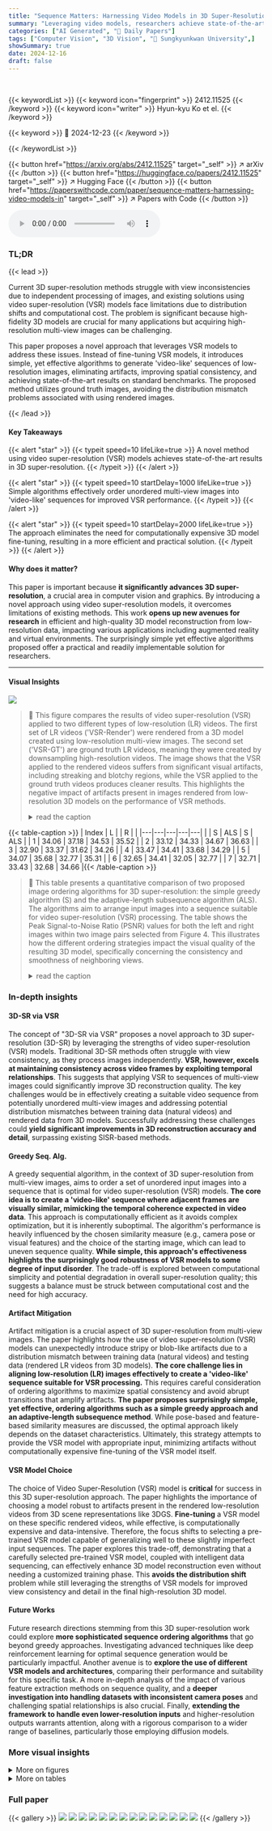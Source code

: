 ```yaml
---
title: "Sequence Matters: Harnessing Video Models in 3D Super-Resolution"
summary: "Leveraging video models, researchers achieve state-of-the-art 3D super-resolution by generating 'video-like' sequences from unordered images, eliminating artifacts and computational demands."
categories: ["AI Generated", "🤗 Daily Papers"]
tags: ["Computer Vision", "3D Vision", "🏢 Sungkyunkwan University",]
showSummary: true
date: 2024-12-16
draft: false
---
```


<br>

{{< keywordList >}}
{{< keyword icon="fingerprint" >}} 2412.11525 {{< /keyword >}}
{{< keyword icon="writer" >}} Hyun-kyu Ko et el. {{< /keyword >}}
 
{{< keyword >}} 🤗 2024-12-23 {{< /keyword >}}
 
{{< /keywordList >}}

{{< button href="https://arxiv.org/abs/2412.11525" target="_self" >}}
↗ arXiv
{{< /button >}}
{{< button href="https://huggingface.co/papers/2412.11525" target="_self" >}}
↗ Hugging Face
{{< /button >}}
{{< button href="https://paperswithcode.com/paper/sequence-matters-harnessing-video-models-in" target="_self" >}}
↗ Papers with Code
{{< /button >}}



<audio controls>
    <source src="https://ai-paper-reviewer.com/2412.11525/podcast.wav" type="audio/wav">
    Your browser does not support the audio element.
</audio>


### TL;DR


{{< lead >}}

Current 3D super-resolution methods struggle with view inconsistencies due to independent processing of images, and existing solutions using video super-resolution (VSR) models face limitations due to distribution shifts and computational cost.  The problem is significant because high-fidelity 3D models are crucial for many applications but acquiring high-resolution multi-view images can be challenging.

This paper proposes a novel approach that leverages VSR models to address these issues.  Instead of fine-tuning VSR models, it introduces simple, yet effective algorithms to generate 'video-like' sequences of low-resolution images, eliminating artifacts, improving spatial consistency, and achieving state-of-the-art results on standard benchmarks. The proposed method utilizes ground truth images, avoiding the distribution mismatch problems associated with using rendered images.

{{< /lead >}}


#### Key Takeaways

{{< alert "star" >}}
{{< typeit speed=10 lifeLike=true >}} A novel method using video super-resolution (VSR) models achieves state-of-the-art results in 3D super-resolution. {{< /typeit >}}
{{< /alert >}}

{{< alert "star" >}}
{{< typeit speed=10 startDelay=1000 lifeLike=true >}} Simple algorithms effectively order unordered multi-view images into 'video-like' sequences for improved VSR performance. {{< /typeit >}}
{{< /alert >}}

{{< alert "star" >}}
{{< typeit speed=10 startDelay=2000 lifeLike=true >}} The approach eliminates the need for computationally expensive 3D model fine-tuning, resulting in a more efficient and practical solution. {{< /typeit >}}
{{< /alert >}}

#### Why does it matter?
This paper is important because **it significantly advances 3D super-resolution**, a crucial area in computer vision and graphics. By introducing a novel approach using video super-resolution models, it overcomes limitations of existing methods. This work **opens up new avenues for research** in efficient and high-quality 3D model reconstruction from low-resolution data, impacting various applications including augmented reality and virtual environments.  The surprisingly simple yet effective algorithms proposed offer a practical and readily implementable solution for researchers.

------
#### Visual Insights



![](https://arxiv.org/html/2412.11525/extracted/6077927/figures/stripy_and_blob_artifacts.jpg)

> 🔼 This figure compares the results of video super-resolution (VSR) applied to two different types of low-resolution (LR) videos.  The first set of LR videos ('VSR-Render') were rendered from a 3D model created using low-resolution multi-view images. The second set ('VSR-GT') are ground truth LR videos, meaning they were created by downsampling high-resolution videos. The image shows that the VSR applied to the rendered videos suffers from significant visual artifacts, including streaking and blotchy regions, while the VSR applied to the ground truth videos produces cleaner results. This highlights the negative impact of artifacts present in images rendered from low-resolution 3D models on the performance of VSR methods.
> <details>
> <summary>read the caption</summary>
> Figure 1: Illustration of stripy or blob-like artifacts generated in VSR outputs of LR videos rendered from 3DGS. ‘VSR-Render’ shows the VSR outputs of the LR rendered videos, while ‘VSR-GT’ displays the VSR outputs of the ground truth (GT) LR videos.
> </details>





{{< table-caption >}}
| Index | L |  | R |  |
|---|---|---|---|---|
| | S | ALS | S | ALS |
| 1 | 34.06 | 37.18 | 34.53 | 35.52 |
| 2 | 33.12 | 34.33 | 34.67 | 36.63 |
| 3 | 32.90 | 33.37 | 31.62 | 34.26 |
| 4 | 33.47 | 34.41 | 33.68 | 34.29 |
| 5 | 34.07 | 35.68 | 32.77 | 35.31 |
| 6 | 32.65 | 34.41 | 32.05 | 32.77 |
| 7 | 32.71 | 33.43 | 32.68 | 34.66 |{{< /table-caption >}}

> 🔼 This table presents a quantitative comparison of two proposed image ordering algorithms for 3D super-resolution: the simple greedy algorithm (S) and the adaptive-length subsequence algorithm (ALS).  The algorithms aim to arrange input images into a sequence suitable for video super-resolution (VSR) processing.  The table shows the Peak Signal-to-Noise Ratio (PSNR) values for both the left and right images within two image pairs selected from Figure 4. This illustrates how the different ordering strategies impact the visual quality of the resulting 3D model, specifically concerning the consistency and smoothness of neighboring views.
> <details>
> <summary>read the caption</summary>
> Table 1: The quantitative results of the proposed ordering algorithms. S: the simple greedy algorithm, ALS: the adaptive-length subsequence. L and R denote the PSNR of the left and right image in two image pairs from Fig. 4.
> </details>





### In-depth insights


#### 3D-SR via VSR
The concept of "3D-SR via VSR" proposes a novel approach to 3D super-resolution (3D-SR) by leveraging the strengths of video super-resolution (VSR) models.  Traditional 3D-SR methods often struggle with view consistency, as they process images independently.  **VSR, however, excels at maintaining consistency across video frames by exploiting temporal relationships**. This suggests that applying VSR to sequences of multi-view images could significantly improve 3D reconstruction quality. The key challenges would be in effectively creating a suitable video sequence from potentially unordered multi-view images and addressing potential distribution mismatches between training data (natural videos) and rendered data from 3D models.  Successfully addressing these challenges could **yield significant improvements in 3D reconstruction accuracy and detail**, surpassing existing SISR-based methods.

#### Greedy Seq. Alg.
A greedy sequential algorithm, in the context of 3D super-resolution from multi-view images, aims to order a set of unordered input images into a sequence that is optimal for video super-resolution (VSR) models.  **The core idea is to create a 'video-like' sequence where adjacent frames are visually similar, mimicking the temporal coherence expected in video data**. This approach is computationally efficient as it avoids complex optimization, but it is inherently suboptimal. The algorithm's performance is heavily influenced by the chosen similarity measure (e.g., camera pose or visual features) and the choice of the starting image, which can lead to uneven sequence quality.  **While simple, this approach's effectiveness highlights the surprisingly good robustness of VSR models to some degree of input disorder**. The trade-off is explored between computational simplicity and potential degradation in overall super-resolution quality; this suggests a balance must be struck between computational cost and the need for high accuracy.

#### Artifact Mitigation
Artifact mitigation is a crucial aspect of 3D super-resolution from multi-view images.  The paper highlights how the use of video super-resolution (VSR) models can unexpectedly introduce stripy or blob-like artifacts due to a distribution mismatch between training data (natural videos) and testing data (rendered LR videos from 3D models).  **The core challenge lies in aligning low-resolution (LR) images effectively to create a 'video-like' sequence suitable for VSR processing.**  This requires careful consideration of ordering algorithms to maximize spatial consistency and avoid abrupt transitions that amplify artifacts.  **The paper proposes surprisingly simple, yet effective, ordering algorithms such as a simple greedy approach and an adaptive-length subsequence method**. While pose-based and feature-based similarity measures are discussed, the optimal approach likely depends on the dataset characteristics. Ultimately, this strategy attempts to provide the VSR model with appropriate input, minimizing artifacts without computationally expensive fine-tuning of the VSR model itself.

#### VSR Model Choice
The choice of Video Super-Resolution (VSR) model is **critical** for success in this 3D super-resolution approach.  The paper highlights the importance of choosing a model robust to artifacts present in the rendered low-resolution videos from 3D scene representations like 3DGS.  **Fine-tuning** a VSR model on these specific rendered videos, while effective, is computationally expensive and data-intensive.  Therefore, the focus shifts to selecting a pre-trained VSR model capable of generalizing well to these slightly imperfect input sequences.  The paper explores this trade-off, demonstrating that a carefully selected pre-trained VSR model, coupled with intelligent data sequencing, can effectively enhance 3D model reconstruction even without needing a customized training phase.  This **avoids the distribution shift** problem while still leveraging the strengths of VSR models for improved view consistency and detail in the final high-resolution 3D model.

#### Future Works
Future research directions stemming from this 3D super-resolution work could explore **more sophisticated sequence ordering algorithms** that go beyond greedy approaches.  Investigating advanced techniques like deep reinforcement learning for optimal sequence generation would be particularly impactful.  Another avenue is to **explore the use of different VSR models and architectures**, comparing their performance and suitability for this specific task.  A more in-depth analysis of the impact of various feature extraction methods on sequence quality, and a **deeper investigation into handling datasets with inconsistent camera poses** and challenging spatial relationships is also crucial.  Finally, **extending the framework to handle even lower-resolution inputs** and higher-resolution outputs warrants attention, along with a rigorous comparison to a wider range of baselines, particularly those employing diffusion models.


### More visual insights

<details>
<summary>More on figures
</summary>


![](https://arxiv.org/html/2412.11525/extracted/6077927/figures/main.jpg)

> 🔼 This figure illustrates the proposed 3D super-resolution method.  It starts with low-resolution (LR) multi-view images.  These images are then processed using a simple greedy algorithm to create ordered subsequences,  which are essentially short video-like sequences of images.  Multiple thresholds are applied to control the length and smoothness of these subsequences. The subsequences are then fed into a video super-resolution (VSR) model to upscale them to high-resolution (HR) images. Finally, a 3D Gaussian Splatting (3DGS) model is trained on these HR images to reconstruct a high-fidelity 3D model.
> <details>
> <summary>read the caption</summary>
> Figure 2: Overview of the proposed method. Given LR multi-view images, we generate subsequences (Sec. 3.3) starting from each image using a simple greedy algorithm (Sec. 3.2) and these subsequences are bounded by multiple thresholds (Sec. 3.3). Finally, we train a 3DGS model for 3D reconstruction using the upsampled HR images.
> </details>



![](https://arxiv.org/html/2412.11525/extracted/6077927/figures/subsequence.jpg)

> 🔼 Figure 3 illustrates the process of generating subsequences from an unordered set of multi-view images.  Panel (a) shows the initial, unordered dataset. Panel (b) shows the result of applying a simple greedy algorithm (Algorithm 1 from the paper), which attempts to create a sequence of images by selecting the most similar image to the current one. However, this greedy approach can result in abrupt transitions and misalignments, as highlighted in panel (c). The red dotted lines in (c) indicate where the simple greedy algorithm fails to find a smooth sequence and abrupt changes occur. To address this issue, the authors propose splitting the sequence into multiple subsequences based on a threshold of the pose difference between consecutive frames, ensuring smoother and more consistent image sequences for subsequent processing.
> <details>
> <summary>read the caption</summary>
> Figure 3: Illustration of subsequence generation. (a) is an unordered multi-view image dataset. (b) is the result of using a simple greedy algorithm, Alg. 1. (c) highlights misalignments incurred by the algorithm, and we propose to split it into subsequences based on a pose difference threshold (red dotted line) between consecutive frames.
> </details>



![](https://arxiv.org/html/2412.11525/extracted/6077927/figures/lego_simple_greedy_algorithm.jpg)

> 🔼 This figure displays an example of the results obtained from applying the simple greedy algorithm to the Lego scene within the NeRF-synthetic dataset.  The algorithm is used to order a set of unordered multi-view images to create a sequence suitable for processing with a Video Super-Resolution (VSR) model. The red highlights draw attention to two adjacent images in the sequence that demonstrate abrupt visual transitions between them. These transitions result from the misalignments caused by the limitations of the simple greedy algorithm in properly ordering the images according to their spatial relationships. These misalignments highlight the need for more robust ordering techniques, which are explored later in the paper.
> <details>
> <summary>read the caption</summary>
> Figure 4: An example result from the simple greedy algorithm applied to the NeRF-synthetic dataset (Lego). Two neighboring images highlighted in red demonstrate abrupt transitions caused by misalignments.
> </details>



![](https://arxiv.org/html/2412.11525/extracted/6077927/figures/baseline_blender.jpg)

> 🔼 This figure displays a qualitative comparison of different super-resolution methods on the NeRF-synthetic dataset.  Each row shows the results for a single scene, with columns representing bicubic upsampling, SwinIR, Render-SR, NeRF-SR, DiSR-NeRF, and the proposed method ('Ours'), followed by the ground truth image ('GT').  The PSNR values (peak signal-to-noise ratio) of each upsampled image relative to the ground truth are embedded within each image patch.  The results highlight the superior performance of the proposed method, particularly in preserving high-frequency details that are often lost or blurred in the other methods.
> <details>
> <summary>read the caption</summary>
> Figure 5: Qualitative results on the NeRF-synthetic dataset. The PSNR values against GT are embedded in each image patch. Ours have shown superior results than the existing baselines, especially for high-frequency details.
> </details>



![](https://arxiv.org/html/2412.11525/extracted/6077927/figures/baseline_mip360.jpg)

> 🔼 This figure displays qualitative results from the Mip-NeRF 360 dataset, a collection of real-world scenes.  It presents a comparison of the image quality produced by different super-resolution methods, including the proposed method and several baselines (Bicubic and SwinIR). Each image patch shows a zoomed-in section with the Peak Signal-to-Noise Ratio (PSNR) value calculated against the ground truth image.  The results highlight the superiority of the proposed approach, particularly in preserving and enhancing high-frequency details, which often suffer degradation in other techniques.
> <details>
> <summary>read the caption</summary>
> Figure 6: Qualitative results on Mip-NeRF 360 dataset. The PSNR values against GT are embedded in each image patch. Ours have shown superior results than the existing baselines, especially for high-frequency details.
> </details>



![](https://arxiv.org/html/2412.11525/extracted/6077927/figures/PSNR_LPIPS.jpg)

> 🔼 This figure compares the performance of the proposed method against several baseline methods for 3D super-resolution.  It shows a quantitative comparison using PSNR (Peak Signal-to-Noise Ratio) and LPIPS (Learned Perceptual Image Patch Similarity) metrics across multiple object categories from the NeRF synthetic dataset.  The results demonstrate that the proposed approach significantly outperforms the baselines in terms of both objective and perceptual image quality.
> <details>
> <summary>read the caption</summary>
> Figure 7: Comparison with baselines.
> </details>



![](https://arxiv.org/html/2412.11525/extracted/6077927/figures/misalignment_trends_all_objects.jpg)

> 🔼 This figure visualizes the frequency of misalignment errors along the sequence of images processed by the algorithm. The x-axis represents the position within the sequence, categorized into quartiles (0-25%, 25-50%, 50-75%, 75-100%). The y-axis shows the average number of misalignments observed in each quartile across various objects.  The graph reveals a trend where misalignments become more frequent towards the end of the sequence, indicating that the greedy approach to ordering images becomes less accurate as the algorithm progresses.
> <details>
> <summary>read the caption</summary>
> Figure 8: Misalignment trends within a sequence.
> </details>



![](https://arxiv.org/html/2412.11525/extracted/6077927/figures/misalignment.jpg)

> 🔼 This figure illustrates the impact of misalignments in sequences of images on the quality of 3D reconstruction.  It shows how errors accumulate as sequence length increases, especially towards the end.  The misalignment occurs because of inaccuracies in connecting images using ORB features; longer sequences increase the likelihood of erroneously linking unrelated images. This leads to unreliable information during upsampling, impacting the overall quality of the 3D reconstruction.
> <details>
> <summary>read the caption</summary>
> Figure 9: Misalignment Error.
> </details>



![](https://arxiv.org/html/2412.11525/extracted/6077927/figures/appendix_qualitative_blender.jpg)

> 🔼 Figure 10 presents a qualitative comparison of super-resolution results on the NeRF-synthetic dataset.  Multiple methods, including bicubic interpolation, SwinIR, Render-SR, NeRF-SR, DiSR-NeRF, and the authors' proposed approach, were used to generate high-resolution images from low-resolution inputs. The figure displays example images from each method for several scenes. PSNR values (peak signal-to-noise ratio), comparing the generated images to the ground truth (GT), are embedded within each image patch, providing a quantitative assessment of the quality. The authors highlight that their method surpasses the baselines, particularly in capturing high-frequency details, which contribute to a more realistic and visually appealing outcome.
> <details>
> <summary>read the caption</summary>
> Figure 10: Qualitative results on the NeRF-synthetic dataset. The PSNR values against GT are embedded in each image patch. Ours have shown superior results than the existing baselines, especially for high-frequency details.
> </details>



</details>




<details>
<summary>More on tables
</summary>


{{< table-caption >}}
|       | S     | ALS   |
|-------|-------|-------|
| Chair | 32.11 | 32.74 |
| Drums | 29.74 | 30.26 |
| Ficus | 35.31 | 35.96 |
| Hotdog | 37.85 | 38.32 |
| Lego  | 33.30 | 34.73 |
| Materials | 35.24 | 35.85 |
| Mic   | 31.38 | 31.62 |
| Ship  | 30.03 | 30.48 |{{< /table-caption >}}
> 🔼 This table presents a quantitative comparison of two proposed image ordering algorithms: the simple greedy algorithm and the adaptive-length subsequence algorithm.  The algorithms are evaluated on the NeRF-synthetic dataset, a benchmark dataset commonly used for 3D super-resolution tasks.  The comparison is based on the PSNR (Peak Signal-to-Noise Ratio) metric.  Each row represents a different scene from the dataset, and the columns show the PSNR scores achieved by each of the algorithms for that scene. Higher PSNR values indicate better image quality and thus, more effective ordering of the images for subsequent processing. This table demonstrates the improved performance of the adaptive-length subsequence algorithm over the simple greedy algorithm.
> <details>
> <summary>read the caption</summary>
> Table 2: The comparison of the proposed ordering algorithms in the NeRF-synthetic dataset.
> </details>

{{< table-caption >}}
| Method | PSNR↑ | SSIM↑ | LPIPS↓ |
|---|---|---|---| 
| Bicubic | 27.56 | 0.9150 | 0.1040 |
| SwinIR | 30.77 | 0.9501 | 0.0550 |
| Render-SR | 28.90 | 0.9346 | 0.0683 |
| NeRF-SR | 28.46 | 0.9210 | 0.0760 |
| ZS-SRT† | 29.69 | 0.9290 | 0.0690 |
| CROP† | 30.71 | 0.9459 | 0.0671 |
| FastSR-NeRF† | 30.47 | 0.9440 | 0.0750 |
| DiSR-NeRF | 26.00 | 0.8898 | 0.1226 |
| SRGS† | 30.83 | 0.9480 | 0.0560 |
| GaussianSR† | 28.37 | 0.9240 | 0.0870 |
| SuperGaussian† | 28.44 | 0.9459 | 0.0670 |
| Ours-ALS | **31.41** | **0.9520** | **0.0540** |
| 3DGS-HR | 33.31 | 0.9695 | 0.0303 |{{< /table-caption >}}
> 🔼 This table presents a quantitative comparison of various 3D super-resolution methods on the Blender dataset.  The task is to upscale low-resolution (LR) images (downsampled by a factor of 4) to high-resolution (HR) images.  The comparison focuses on three key metrics: Peak Signal-to-Noise Ratio (PSNR), Structural SIMilarity index (SSIM), and Learned Perceptual Image Patch Similarity (LPIPS).  Higher PSNR and SSIM values generally indicate better fidelity to the ground truth, while lower LPIPS indicates better perceptual similarity.  Note that some results are marked with a † symbol, indicating that those numbers were taken from the original publications and not reproduced by the authors of this paper due to unavailability of the original code.
> <details>
> <summary>read the caption</summary>
> Table 3: Comparison of different methods for 3D super-resolution (×4→×1\times 4\rightarrow\times 1× 4 → × 1) in Blender Dataset. The numbers marked with † are sourced from their respective paper, as the code is not available at this time.
> </details>

{{< table-caption >}}
|       | VRT                     |       |       | IART                    |       |       | PSRT                    |       |       |
| :---- | :----------------------- | :---- | :---- | :----------------------- | :---- | :---- | :----------------------- | :---- | :---- |
| SISR  | 31.20                    | 0.9497 | 0.0567 | 31.10                    | 0.9484 | 0.0590 | 31.10                    | 0.9516 | 0.0543 |
| S     | 31.25                    | 0.9505 | 0.0557 | 31.32                    | 0.9513 | 0.0550 | 31.35                    | 0.9513 | 0.0548 |
| ALS   | 31.37                    | 0.9516 | 0.0544 | 31.35                    | 0.9514 | 0.0548 | 31.41                    | 0.9520 | 0.0540 |{{< /table-caption >}}
> 🔼 This table presents an ablation study comparing different video super-resolution (VSR) models and ordering strategies for 3D super-resolution.  It shows the performance (PSNR, SSIM, LPIPS) of three VSR models (VRT, IART, PSRT) under three conditions: Single-Image Super-Resolution (SISR) which processes each image independently, a simple greedy ordering algorithm (S) using features for similarity, and an adaptive-length subsequence generation algorithm (ALS) that combines features and pose for ordering, and uses multiple thresholds. The results are evaluated on the Blender dataset with a 4x downsampling factor. This helps to understand which VSR model and ordering approach works best for 3D super-resolution.
> <details>
> <summary>read the caption</summary>
> Table 4: Ablation comparison of Blender dataset (×4→×1\times 4\rightarrow\times 1× 4 → × 1) on various VSR models. SISR refers to Single-Image Super-Resolution (single image VSR), S refers to ordering by simple greedy algorithm (order: feature), and ALS refers to using adaptive-length subsequence (order: feature) with multi-threshold (threshold: pose).
> </details>

{{< table-caption >}}
| Metric | PSNR ↑ | SSIM ↑ | LPIPS ↓ |
|---|---|---|---| 
| S (last 25%) | 31.32 | 0.9511 | 0.0552 |
| ALS | 31.41 | 0.9520 | 0.0540 |{{< /table-caption >}}
> 🔼 This table demonstrates the effect of image misalignment on the quality of 3D super-resolution.  It compares the results of a simple greedy algorithm (S) and an adaptive-length subsequence algorithm (ALS) applied to a set of unordered images. The PSNR, SSIM, and LPIPS metrics are presented to assess the image quality resulting from the two different approaches.  The data showcases how the adaptive-length subsequence approach better handles the challenges posed by misaligned sequences, leading to improved 3D super-resolution results.
> <details>
> <summary>read the caption</summary>
> Table 5: Impact of misalignment on 3D super-resolution.
> </details>

{{< table-caption >}}
|       | chair | drums | ficus | hotdog | lego | materials | mic | ship | average |
| :---- | :----: | :----: | :----: | :----: | :----: | :----: | :----: | :----: | :----: |
| Bicubic | 29.02 | 23.75 | 28.24 | 31.86 | 27.46 | 26.47 | 27.97 | 25.71 | 27.56 |
| PSRT (SISR) | 30.94 | 25.56 | 33.49 | 35.82 | 32.20 | 30.06 | 31.75 | 28.96 | 31.10 |
| SwinIR+3DGS | 31.02 | 25.48 | 32.49 | 35.60 | 32.05 | 29.58 | 31.75 | 28.20 | 30.77 |
| Render-SR | 30.23 | 24.04 | 28.63 | 33.78 | 29.23 | 27.34 | 30.53 | 27.35 | 28.90 |
| NeRF-SR | 30.16 | 23.46 | 26.64 | 34.40 | 29.13 | 28.02 | 27.25 | 26.61 | 28.21 |
| DiSR-NeRF | 27.55 | 22.63 | 25.64 | 30.07 | 26.43 | 24.71 | 26.49 | 24.47 | 26.00 |
| CROP† | 31.53 | 24.99 | 31.50 | 35.62 | 32.88 | 29.16 | 31.76 | 28.23 | 30.71 |
| Ours-S | 31.33 | 25.58 | 33.71 | 35.95 | 32.98 | 30.09 | 31.91 | 29.26 | 31.35 |
| Ours-ALS | 31.36 | 25.65 | 33.69 | 36.18 | 33.03 | 30.17 | 31.93 | 29.26 | 31.41 |
| HR-3DGS | 35.79 | 26.14 | 34.84 | 37.72 | 35.77 | 29.97 | 35.36 | 30.89 | 33.31 |{{< /table-caption >}}
> 🔼 This table presents a quantitative comparison of per-object Peak Signal-to-Noise Ratio (PSNR) values on the synthetic Blender dataset.  The dataset was downsampled by a factor of 4 (4x to 1x) before processing.  The comparison includes several baseline methods (Bicubic, SwinIR + 3DGS, Render-SR, NeRF-SR, DiSR-NeRF, CROP) and the authors' method, with and without adaptive-length subsequencing (ALS).  Higher PSNR values indicate better reconstruction quality.
> <details>
> <summary>read the caption</summary>
> Table 6: Per-object PSNR comparison on the synthetic Blender dataset (×4absent4\times 4× 4 →→\rightarrow→ ×1absent1\times 1× 1). Ours-ALS refers to our method using adaptive-length subsequencing (ALS).
> </details>

{{< table-caption >}}
|       | chair | drums | ficus | hotdog | lego | materials | mic | ship | average |
|-------|-------|-------|-------|--------|------|-----------|-----|------|---------|
| Bicubic | 0.9194 | 0.9003 | 0.9430 | 0.9526 | 0.9059 | 0.9220 | 0.9481 | 0.8291 | 0.9150 |
| PSRT (SISR) | 0.9475 | 0.9386 | 0.9762 | 0.9721 | 0.9572 | 0.9544 | 0.9732 | 0.8688 | 0.9516 |
| SwinIR+3DGS | 0.9469 | 0.9412 | 0.9760 | 0.9728 | 0.9601 | 0.9558 | 0.9747 | 0.8731 | 0.9501 |
| Render-SR | 0.9432 | 0.9163 | 0.9539 | 0.9677 | 0.9379 | 0.9322 | 0.9671 | 0.8582 | 0.9346 |
| NeRF-SR | 0.9366 | 0.9019 | 0.9026 | 0.9629 | 0.9292 | 0.9319 | 0.9432 | 0.8357 | 0.9180 |
| DiSR-NeRF | 0.9035 | 0.8618 | 0.9117 | 0.9332 | 0.8875 | 0.8816 | 0.9335 | 0.8053 | 0.8898 |
| CROP† | 0.9513 | 0.9236 | 0.9709 | 0.9725 | 0.9641 | 0.9468 | 0.9740 | 0.8637 | 0.9459 |
| Ours-S | 0.9538 | 0.9391 | 0.9779 | 0.9738 | 0.9646 | 0.9541 | 0.9747 | 0.8724 | 0.9513 |
| Ours-ALS | 0.9539 | 0.9405 | 0.9777 | 0.9744 | 0.9649 | 0.9555 | 0.9750 | 0.8741 | 0.9520 |
| HR-3DGS | 0.9874 | 0.9544 | 0.9872 | 0.9853 | 0.9828 | 0.9603 | 0.9914 | 0.9067 | 0.9694 |{{< /table-caption >}}
> 🔼 This table presents a per-object comparison of the Structural Similarity Index (SSIM) metric. The comparison is made for different methods on the synthetic Blender dataset, where low-resolution images (LR) are upscaled to high-resolution (HR) images with a factor of 4 (4x super-resolution).  The methods compared include Bicubic interpolation, SwinIR (a state-of-the-art single-image super-resolution model combined with 3D Gaussian Splatting), Render-SR (a method that renders smooth video using LR images and upsamples), NeRF-SR, DiSR-NeRF (both methods specialized for Neural Radiance Fields), CROP, and the authors' methods (Ours-S and Ours-ALS).  Ours-ALS uses their proposed adaptive-length subsequencing approach for improved results. The SSIM values are shown for eight different objects in the dataset (chair, drums, ficus, hotdog, lego, materials, mic, ship), along with the average SSIM across all objects. This allows readers to evaluate and compare the performance of each method on an object-by-object basis and overall.
> <details>
> <summary>read the caption</summary>
> Table 7: Per-object SSIM comparison on the synthetic Blender dataset (×4absent4\times 4× 4 →→\rightarrow→ ×1absent1\times 1× 1). Ours-ALS refers to our method using adaptive-length subsequencing (ALS).
> </details>

{{< table-caption >}}
|             | chair | drums | ficus | hotdog | lego  | materials | mic  | ship  | average |
|-------------|-------|-------|-------|--------|-------|-----------|------|-------|---------|
| Bicubic     | 0.0899 | 0.1106 | 0.0619 | 0.0768 | 0.1272 | 0.0892     | 0.0626 | 0.2136 | 0.1040  |
| PSRT (SISR) | 0.0553 | 0.0609 | 0.0237 | 0.0421 | 0.0595 | 0.0480     | 0.0254 | 0.1567 | 0.0544  |
| SwinIR+3DGS | 0.0577 | 0.0565 | 0.0221 | 0.0401 | 0.0498 | 0.0420     | 0.0203 | 0.1511 | 0.0550  |
| Render-SR   | 0.0563 | 0.0743 | 0.0396 | 0.0462 | 0.0691 | 0.0597     | 0.0312 | 0.1698 | 0.0683  |
| NeRF-SR     | 0.0687 | 0.1091 | 0.1014 | 0.0591 | 0.0976 | 0.0770     | 0.0805 | 0.1984 | 0.0990  |
| DiSR-NeRF   | 0.0943 | 0.1429 | 0.0905 | 0.1001 | 0.1378 | 0.1293     | 0.0751 | 0.2106 | 0.1226  |
| CROP†       | 0.0567 | 0.0856 | 0.0317 | 0.0481 | 0.0496 | 0.0622     | 0.0251 | 0.1776 | 0.0671  |
| Ours-S      | 0.0478 | 0.0585 | 0.0216 | 0.0395 | 0.0470 | 0.0488     | 0.0240 | 0.1509 | 0.0547  |
| Ours-ALS    | 0.0478 | 0.0576 | 0.0216 | 0.0388 | 0.0465 | 0.0464     | 0.0233 | 0.1501 | 0.0540  |
| HR-3DGS     | 0.0117 | 0.0371 | 0.0116 | 0.0199 | 0.0154 | 0.0341     | 0.0060 | 0.1063 | 0.0303  |{{< /table-caption >}}
> 🔼 This table presents a quantitative comparison of different methods for 3D super-resolution on the synthetic Blender dataset, specifically focusing on the perceptual similarity metric LPIPS (Learned Perceptual Image Patch Similarity).  Lower LPIPS values indicate better perceptual similarity to the ground truth.  The results are broken down by object category within the dataset, and each method's performance is reported.  The 'Ours-ALS' column represents the performance of the authors' proposed method using an adaptive-length subsequence algorithm.
> <details>
> <summary>read the caption</summary>
> Table 8: Per-object LPIPS comparison on the synthetic Blender dataset (×4absent4\times 4× 4 →→\rightarrow→ ×1absent1\times 1× 1). Ours-ALS refers to our method using adaptive-length subsequencing (ALS).
> </details>

{{< table-caption >}}
| Method | bicycle | flowers | garden | stump | treehill | room | counter | kitchen | bonsai | average |
|---|---|---|---|---|---|---|---|---|---|---|
| Bicubic | 24.02 | 21.24 | 25.14 | 26.30 | 22.25 | 30.47 | 28.15 | 28.23 | 30.21 | 26.22 |
| SwinIR + 3DGS | 24.54 | 21.18 | 25.81 | 26.38 | 22.16 | 31.30 | 28.71 | 29.82 | 31.26 | 26.80 |
| Ours-S | 24.42 | 21.13 | 26.04 | 26.40 | 22.26 | 31.47 | 28.96 | 30.79 | 31.69 | 27.02 |
| Ours-ALS | 24.50 | 21.17 | 25.99 | 26.46 | 22.26 | 31.52 | 28.90 | 30.73 | 31.68 | 27.02 |
| HR-3DGS | 24.41 | 20.59 | 26.58 | 26.28 | 22.27 | 31.52 | 29.12 | 31.57 | 32.36 | 27.19 |{{< /table-caption >}}
> 🔼 Table 9 presents a per-scene comparison of Peak Signal-to-Noise Ratio (PSNR) values for the Mip-NeRF 360 dataset. The comparison is made between different super-resolution methods and focuses on the results achieved with a downsampling factor of 8 and upsampling factor of 2.  The table shows PSNR values obtained for various scenes within the Mip-NeRF 360 dataset, including 'bicycle,' 'flowers,' 'garden,' 'stump,' 'treehill,' 'room,' 'counter,' 'kitchen,' 'bonsai.'  The results for the proposed method using adaptive-length subsequence generation (Ours-ALS) are highlighted. Additionally, results for a baseline bicubic interpolation, SwinIR + 3DGS, and the ground truth (HR-3DGS) are included for comparison. This detailed per-scene analysis allows assessing the effectiveness of the proposed super-resolution technique across different scene types in the Mip-NeRF 360 dataset. 
> <details>
> <summary>read the caption</summary>
> Table 9: Per-scene PSNR comparison on the Mip-NeRF 360 dataset (×8absent8\times 8× 8 →→\rightarrow→×2absent2\times 2× 2). Ours-ALS refers to our method using adaptive-length subsequencing (ALS).
> </details>

{{< table-caption >}}
| |bicycle|flowers|garden|stump|treehill|room|counter|kitchen|bonsai|average|
|---|---|---|---|---|---|---|---|---|---|---|
|Bicubic|0.6401|0.5321|0.6648|0.7324|0.5880|0.8877|0.8573|0.8128|0.8980|0.7348|
|SwinIR + 3DGS|0.6810|0.5498|0.7259|0.7468|0.6020|0.9063|0.8837|0.8724|0.9235|0.7657|
|Ours-S|0.6752|0.5512|0.7476|0.7481|0.6048|0.9123|0.8936|0.9071|0.9328|0.7747|
|Ours-ALS|0.6783|0.5503|0.7462|0.7467|0.6028|0.9123|0.8918|0.9062|0.9323|0.7741|
|HR-3DGS|0.7007|0.5445|0.8173|0.7571|0.6269|0.9263|0.9144|0.9325|0.9465|0.7962|{{< /table-caption >}}
> 🔼 This table presents a comparison of the per-scene Structural Similarity Index (SSIM) scores achieved by different methods on the Mip-NeRF 360 dataset.  The dataset's resolution was reduced by a factor of 8 (8x downsampling) and then upsampled to half the original resolution (2x upsampling).  The methods compared include a bicubic upsampling baseline, SwinIR + 3DGS, the authors' proposed method using a simple greedy algorithm (Ours-S), the authors' proposed method with adaptive-length subsequence generation (Ours-ALS), and finally the ground truth result from the full-resolution 3DGS model (HR-3DGS). The comparison shows how different methods perform across various scenes from the Mip-NeRF 360 dataset in terms of SSIM.  The results demonstrate that the authors' method, especially the version with adaptive-length subsequencing, achieves comparable performance to SwinIR + 3DGS and surpasses bicubic upsampling, while falling slightly below the ground truth SSIM scores.
> <details>
> <summary>read the caption</summary>
> Table 10: Per-scene SSIM comparison on the Mip-NeRF 360 dataset (×8absent8\times 8× 8 →→\rightarrow→×2absent2\times 2× 2). Ours-ALS refers to our method using adaptive-length subsequencing (ALS).
> </details>

{{< table-caption >}}
|                   | bicycle | flowers | garden | stump | treehill | room | counter | kitchen | bonsai | average |
|-------------------|----------|----------|---------|--------|-----------|-------|----------|----------|--------|---------|
| Bicubic            | 0.3688   | 0.4315   | 0.3469  | 0.3334 | 0.4391    | 0.275 | 0.2671   | 0.2598   | 0.2392 | 0.3290  |
| SwinIR + 3DGS     | 0.3220   | 0.4065   | 0.2784  | 0.3098 | 0.4116    | 0.235 | 0.2216   | 0.1973   | 0.2035 | 0.2873  |
| Ours-S             | 0.3344   | 0.4091   | 0.2613  | 0.3142 | 0.4162    | 0.222 | 0.2074   | 0.1536   | 0.1927 | 0.2790  |
| Ours-ALS           | 0.3261   | 0.4062   | 0.2607  | 0.3117 | 0.4134    | 0.222 | 0.2104   | 0.1542   | 0.1925 | 0.2774  |
| HR-3DGS           | 0.3230   | 0.4188   | 0.1777  | 0.3130 | 0.3997    | 0.193 | 0.1800   | 0.1136   | 0.1758 | 0.2550  |{{< /table-caption >}}
> 🔼 This table presents a per-scene comparison of the LPIPS (Learned Perceptual Image Patch Similarity) metric on the Mip-NeRF 360 dataset.  The dataset's low-resolution images were upscaled by a factor of 4 (8x to 2x).  The table compares the LPIPS scores achieved by different methods, including bicubic upsampling, SwinIR + 3DGS (Swin Transformer + 3D Gaussian Splatting), the proposed method (Ours-S using a simple greedy algorithm, and Ours-ALS using an adaptive-length subsequence), and the ground truth (HR-3DGS).  LPIPS is a measure of perceptual similarity; lower scores represent better visual quality.
> <details>
> <summary>read the caption</summary>
> Table 11: Per-scene LPIPS comparison on the Mip-NeRF 360 dataset (×8absent8\times 8× 8 →→\rightarrow→×2absent2\times 2× 2). Ours-ALS refers to our method using adaptive-length subsequencing (ALS).
> </details>

{{< table-caption >}}
| Method | PSNR ↑ | SSIM ↑ | LPIPS ↓ |
|---|---|---|---| 
| Bicubic | 26.22 | 0.7349 | 0.3290 |
| SwinIR | 26.80 | 0.7657 | 0.2873 |
| SRGS<sup>†</sup> | 26.88 | 0.7670 | 0.2860 |
| Ours | **27.02** | **0.7747** | **0.2790** |
| 3DGS-HR | 27.19 | 0.7710 | 0.2802 |{{< /table-caption >}}
> 🔼 This table presents a quantitative comparison of the proposed method's performance against several baseline models on the Mip-NeRF 360 dataset.  The models' performance is evaluated on the task of 3D super-resolution, specifically upscaling low-resolution (LR) images by a factor of 8 to higher resolution (HR) images (8x to 2x). The metrics used for comparison include PSNR (Peak Signal-to-Noise Ratio), SSIM (Structural Similarity Index), and LPIPS (Learned Perceptual Image Patch Similarity). Higher PSNR and SSIM values indicate better reconstruction quality, while a lower LPIPS value signifies a better perceptual similarity to the ground truth.
> <details>
> <summary>read the caption</summary>
> Table 12: Comparison with baseline models in Mip-NeRF 360 dataset (×8absent8\times 8× 8 →→\rightarrow→ ×2absent2\times 2× 2).
> </details>

{{< table-caption >}}
| Method | FVD↓ | PSNR↑ |
|---|---|---|
| Bicubic | 195 | 27.56 |
| SwinIR | 113 | 30.77 |
| Render-SR | 134 | 28.90 |
| NeRF-SR | 169 | 28.21 |
| DiSR-NeRF | 304 | 26.00 |
| Ours-S | 110 | 31.35 |
| Ours-ALS | 109 | 31.41 |{{< /table-caption >}}
> 🔼 This table presents a comparison of different methods for 3D super-resolution, focusing on temporal consistency and spatial quality.  It shows the Fréchet Video Distance (FVD) scores, which measure how temporally consistent the generated videos are, and the Peak Signal-to-Noise Ratio (PSNR) values, which indicate the spatial quality of the reconstructed 3D models. Lower FVD indicates better temporal consistency, and higher PSNR signifies better spatial quality. The table helps to assess the effectiveness of each method in producing temporally coherent and visually pleasing 3D reconstructions.
> <details>
> <summary>read the caption</summary>
> Table 13: Temporal Consistency and Spatial Quality Metrics on Blender Dataset.
> </details>

</details>




### Full paper

{{< gallery >}}
<img src="https://ai-paper-reviewer.com/2412.11525/1.png" class="grid-w50 md:grid-w33 xl:grid-w25" />
<img src="https://ai-paper-reviewer.com/2412.11525/2.png" class="grid-w50 md:grid-w33 xl:grid-w25" />
<img src="https://ai-paper-reviewer.com/2412.11525/3.png" class="grid-w50 md:grid-w33 xl:grid-w25" />
<img src="https://ai-paper-reviewer.com/2412.11525/4.png" class="grid-w50 md:grid-w33 xl:grid-w25" />
<img src="https://ai-paper-reviewer.com/2412.11525/5.png" class="grid-w50 md:grid-w33 xl:grid-w25" />
<img src="https://ai-paper-reviewer.com/2412.11525/6.png" class="grid-w50 md:grid-w33 xl:grid-w25" />
<img src="https://ai-paper-reviewer.com/2412.11525/7.png" class="grid-w50 md:grid-w33 xl:grid-w25" />
<img src="https://ai-paper-reviewer.com/2412.11525/8.png" class="grid-w50 md:grid-w33 xl:grid-w25" />
<img src="https://ai-paper-reviewer.com/2412.11525/9.png" class="grid-w50 md:grid-w33 xl:grid-w25" />
<img src="https://ai-paper-reviewer.com/2412.11525/10.png" class="grid-w50 md:grid-w33 xl:grid-w25" />
<img src="https://ai-paper-reviewer.com/2412.11525/11.png" class="grid-w50 md:grid-w33 xl:grid-w25" />
<img src="https://ai-paper-reviewer.com/2412.11525/12.png" class="grid-w50 md:grid-w33 xl:grid-w25" />
<img src="https://ai-paper-reviewer.com/2412.11525/13.png" class="grid-w50 md:grid-w33 xl:grid-w25" />
<img src="https://ai-paper-reviewer.com/2412.11525/14.png" class="grid-w50 md:grid-w33 xl:grid-w25" />
{{< /gallery >}}